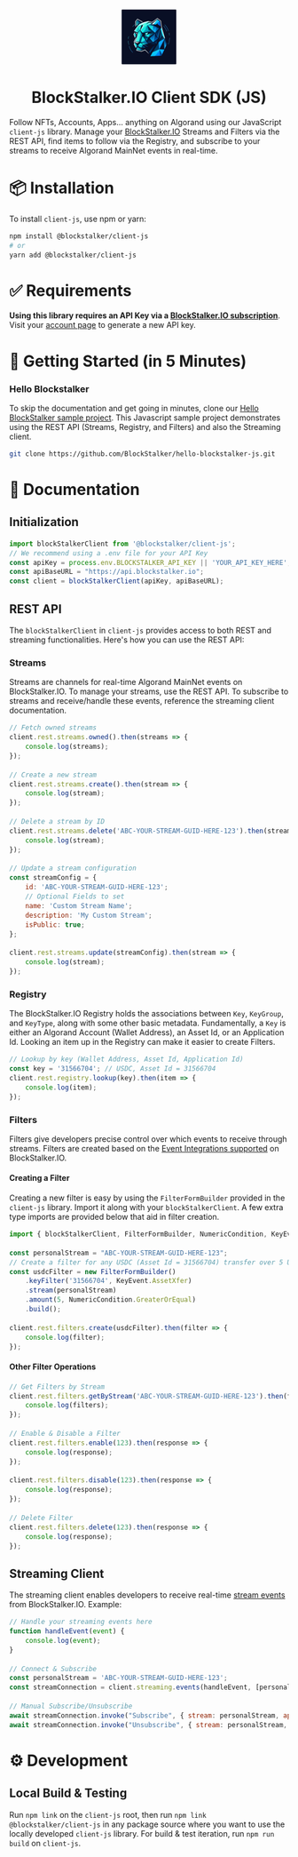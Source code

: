 <div align="center">
 <a href="https://blockstalker.io">
  <picture>
    <img width="100" src="img/logo.png"/>
 </a>
</div>

<h1 align="center">
BlockStalker.IO Client SDK (JS)
</h1>

Follow NFTs, Accounts, Apps... anything on Algorand using our JavaScript `client-js` library.  Manage your [BlockStalker.IO](https://blockstalker.io) Streams and Filters via the REST API, find items to follow via the Registry, and subscribe to your streams to receive Algorand MainNet events in real-time.

# 📦 Installation

To install `client-js`, use npm or yarn:

```bash
npm install @blockstalker/client-js
# or
yarn add @blockstalker/client-js
```

# ✅ Requirements

**Using this library requires an API Key via a [BlockStalker.IO subscription](https://blockstalker.io/pricing)**.  Visit your [account page](https://blockstalker.io/account) to generate a new API key.

# 🚀 Getting Started (in 5 Minutes)

### Hello Blockstalker

To skip the documentation and get going in minutes, clone our [Hello BlockStalker sample project](https://github.com/BlockStalker/hello-blockstalker-js).  This Javascript sample project demonstrates using the REST API (Streams, Registry, and Filters) and also the Streaming client.

```bash
git clone https://github.com/BlockStalker/hello-blockstalker-js.git
```

# 💾 Documentation

## Initialization

```javascript
import blockStalkerClient from '@blockstalker/client-js';
// We recommend using a .env file for your API Key
const apiKey = process.env.BLOCKSTALKER_API_KEY || 'YOUR_API_KEY_HERE';
const apiBaseURL = "https://api.blockstalker.io";
const client = blockStalkerClient(apiKey, apiBaseURL);
```

## REST API

The `blockStalkerClient` in `client-js` provides access to both REST and streaming functionalities. Here's how you can use the REST API:

### Streams

Streams are channels for real-time Algorand MainNet events on BlockStalker.IO.  To manage your streams, use the REST API.  To subscribe to streams and receive/handle these events, reference the streaming client documentation.

```javascript
// Fetch owned streams
client.rest.streams.owned().then(streams => {
    console.log(streams);
});

// Create a new stream
client.rest.streams.create().then(stream => {
    console.log(stream);
});

// Delete a stream by ID
client.rest.streams.delete('ABC-YOUR-STREAM-GUID-HERE-123').then(stream => {
    console.log(stream);
});

// Update a stream configuration
const streamConfig = {
    id: 'ABC-YOUR-STREAM-GUID-HERE-123';
    // Optional Fields to set
    name: 'Custom Stream Name';
    description: 'My Custom Stream';
    isPublic: true;
};

client.rest.streams.update(streamConfig).then(stream => {
    console.log(stream);
});
```

### Registry

The BlockStalker.IO Registry holds the associations between `Key`, `KeyGroup`, and `KeyType`, along with some other basic metadata.  Fundamentally, a `Key` is either an Algorand Account (Wallet Address), an Asset Id, or an Application Id.  Looking an item up in the Registry can make it easier to create Filters.

```javascript
// Lookup by key (Wallet Address, Asset Id, Application Id)
const key = '31566704'; // USDC, Asset Id = 31566704
client.rest.registry.lookup(key).then(item => {
    console.log(item);
});
```

### Filters

Filters give developers precise control over which events to receive through streams.  Filters are created based on the [Event Integrations supported](https://blockstalker.io/integrations) on BlockStalker.IO.

#### Creating a Filter

Creating a new filter is easy by using the `FilterFormBuilder` provided in the `client-js` library.  Import it along with your `blockStalkerClient`.  A few extra type imports are provided below that aid in filter creation.

```javascript
import { blockStalkerClient, FilterFormBuilder, NumericCondition, KeyEvent, KeyGroup } from '@blockstalker/client-js';

const personalStream = "ABC-YOUR-STREAM-GUID-HERE-123";
// Create a filter for any USDC (Asset Id = 31566704) transfer over 5 USDC
const usdcFilter = new FilterFormBuilder()
    .keyFilter('31566704', KeyEvent.AssetXfer)
    .stream(personalStream)
    .amount(5, NumericCondition.GreaterOrEqual)
    .build();

client.rest.filters.create(usdcFilter).then(filter => {
    console.log(filter);
});
```

#### Other Filter Operations

```javascript
// Get Filters by Stream
client.rest.filters.getByStream('ABC-YOUR-STREAM-GUID-HERE-123').then(filters => {
    console.log(filters);
});

// Enable & Disable a Filter
client.rest.filters.enable(123).then(response => {
    console.log(response);
});

client.rest.filters.disable(123).then(response => {
    console.log(response);
});

// Delete Filter
client.rest.filters.delete(123).then(response => {
    console.log(response);
});
```

## Streaming Client

The streaming client enables developers to receive real-time [stream events](https://blockstalker.io/integrations) from BlockStalker.IO. Example:

```javascript
// Handle your streaming events here
function handleEvent(event) {
    console.log(event);
}

// Connect & Subscribe
const personalStream = 'ABC-YOUR-STREAM-GUID-HERE-123';
const streamConnection = client.streaming.events(handleEvent, [personalStream]);

// Manual Subscribe/Unsubscribe
await streamConnection.invoke("Subscribe", { stream: personalStream, apiKey: apiKey });
await streamConnection.invoke("Unsubscribe", { stream: personalStream, apiKey: apiKey });
```

# ⚙️ Development

## Local Build & Testing

Run `npm link` on the `client-js` root, then run `npm link @blockstalker/client-js` in any package source where you want to use the locally developed `client-js` library.
For build & test iteration, run `npm run build` on `client-js`.